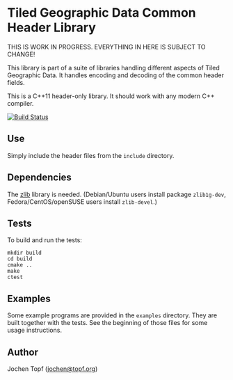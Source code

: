 
# Tiled Geographic Data Common Header Library

THIS IS WORK IN PROGRESS. EVERYTHING IN HERE IS SUBJECT TO CHANGE!

This library is part of a suite of libraries handling different aspects of
Tiled Geographic Data. It handles encoding and decoding of the common
header fields.

This is a C++11 header-only library. It should work with any modern C++
compiler.

[![Build Status](https://travis-ci.org/mapbox/tgd-header-lib.svg?branch=master)](https://travis-ci.org/mapbox/tgd-header-lib)


## Use

Simply include the header files from the `include` directory.


## Dependencies

The [zlib](https://www.zlib.net/) library is needed. (Debian/Ubuntu users
install package `zlib1g-dev`, Fedora/CentOS/openSUSE users install
`zlib-devel`.)


## Tests

To build and run the tests:

```
mkdir build
cd build
cmake ..
make
ctest
```

## Examples

Some example programs are provided in the `examples` directory. They are built
together with the tests. See the beginning of those files for some usage
instructions.


## Author

Jochen Topf (jochen@topf.org)

